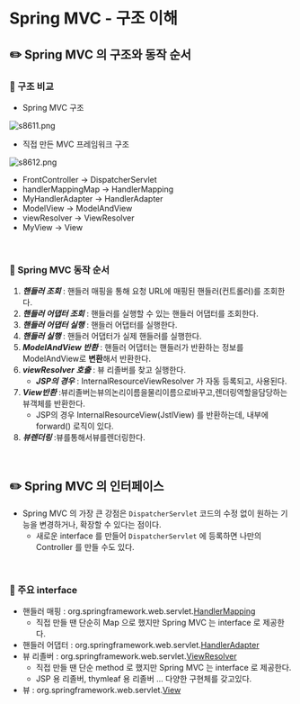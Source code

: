 # Spring MVC - 구조 이해

## ✏️ Spring MVC 의 구조와 동작 순서

### 📍 구조 비교

- Spring MVC 구조

![s8611.png](Spring%20MVC%20-%20%E1%84%80%E1%85%AE%E1%84%8C%E1%85%A9%20%E1%84%8B%E1%85%B5%E1%84%92%E1%85%A2%2020f29e93474146e992785a81db7c42ed/s8611.png)

- 직접 만든 MVC 프레임워크 구조

![s8612.png](Spring%20MVC%20-%20%E1%84%80%E1%85%AE%E1%84%8C%E1%85%A9%20%E1%84%8B%E1%85%B5%E1%84%92%E1%85%A2%2020f29e93474146e992785a81db7c42ed/s8612.png)

- FrontController → DispatcherServlet
- handlerMappingMap → HandlerMapping
- MyHandlerAdapter → HandlerAdapter
- ModelView → ModelAndView
- viewResolver → ViewResolver
- MyView → View

<br>

### 📍 Spring MVC 동작 순서

1. ***핸들러 조회*** : 핸들러 매핑을 통해 요청 URL에 매핑된 핸들러(컨트롤러)를 조회한다.
2. ***핸들러 어댑터 조회*** : 핸들러를 실행할 수 있는 핸들러 어댑터를 조회한다.
3. ***핸들러 어댑터 실행*** : 핸들러 어댑터를 실행한다.
4. ***핸들러 실행*** : 핸들러 어댑터가 실제 핸들러를 실행한다.
5. ***ModelAndView 반환*** : 핸들러 어댑터는 핸들러가 반환하는 정보를 ModelAndView로 **변환**해서 반환한다.
6. ***viewResolver 호출*** : 뷰 리졸버를 찾고 실행한다.
    - ***JSP의 경우*** : InternalResourceViewResolver 가 자동 등록되고, 사용된다.
7. ***View반환*** :뷰리졸버는뷰의논리이름을물리이름으로바꾸고,렌더링역할을담당하는뷰객체를 반환한다.
    - JSP의 경우 InternalResourceView(JstlView) 를 반환하는데, 내부에 forward() 로직이 있다.
8. ***뷰렌더링*** :뷰를통해서뷰를렌더링한다.

<br>

## ✏️ Spring MVC 의 인터페이스

- Spring MVC 의 가장 큰 강점은 `DispatcherServlet` 코드의 수정 없이 원하는 기능을 변경하거나, 확장할 수 있다는 점이다.
    - 새로운 interface 를 만들어 `DispatcherServlet` 에 등록하면 나만의 Controller 를 만들 수도 있다.

<br>

### 📍 주요 interface

- 핸들러 매핑 : org.springframework.web.servlet.<U>HandlerMapping</U>
    - 직접 만들 땐 단순히 Map 으로 했지만 Spring MVC 는 interface 로 제공한다.
- 핸들러 어댑터 : org.springframework.web.servlet.<U>HandlerAdapter</U>
- 뷰 리졸버 : org.springframework.web.servlet.<U>ViewResolver</U>
    - 직접 만들 땐 단순 method 로 했지만 Spring MVC 는 interface 로 제공한다.
    - JSP 용 리졸버, thymleaf 용 리졸버 … 다양한 구현체를 갖고있다.
- 뷰 : org.springframework.web.servlet.<U>View</U>